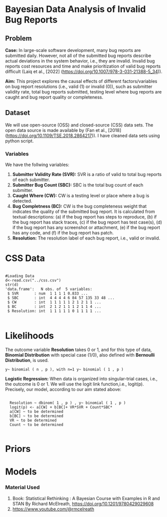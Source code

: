# Bayesian Data Analysis of Invalid Bug Reports
## Problem
**Case:** In large-scale software development, many bug reports are submitted daily. However, not all of the submitted bug reports describe actual deviations in the system behavior, i.e., they are invalid. Invalid bug reports cost resources and time and make prioritization of valid bug reports difficult 
(Laiq et al., [2022] (https://doi.org/10.1007/978-3-031-21388-5_34)).

**Aim:** This project explores the causal effects of different factors/variables on bug report resolutions (i.e., valid (1) or invalid (0)), such as submitter validity rate, total bug reports submitted, testing level where bug reports are caught and bug report quality or completeness.

 
## Dataset 
We will use open-source (OSS) and closed-source (CSS) data sets. The open data source is made available by (Fan et al., [2018] (https://doi.org/10.1109/TSE.2018.2864217)). I have cleaned data sets using python script.
### Variables
We have the follwing variables:
1. **Submitter Validity Rate (SVR):** SVR is a ratio of valid to total bug reports of each submitter.
2. **Submitter Bug Count (SBC):** SBC is the total bug count of each submitter.
3. **Caught Where (CW):** CW is a testing level or place where a bug is detected.
4. **Bug Completness (BC):** CW is the bug completeness weight that indicates the quality of the submitted bug report. It is calculated from textual descriptions: (a) if the bug report has steps to reproduce, (b) if the bug report has stack traces, (c) if the bug report has test case(s), (d) if the bug report has any screenshot or attachment, (e) if the bug report has any code, and (f) if the bug report has patch.
5. **Resolution:** The resolution label of each bug report, i.e., valid or invalid.

# CSS Data
<pre><code>
#Loading Data
d<-read.csv("../css.csv")
str(d)
'data.frame':	N obs. of  5 variables:
 $ SVR       : num  1 1 1 1 0.833 ...
 $ SBC       : int  4 4 4 4 6 84 57 135 33 48 ...
 $ CW        : int  1 1 1 1 1 2 1 2 1 1 ...
 $ BC        : int  2 1 2 1 1 1 2 1 1 4 ...
 $ Resolution: int  1 1 1 1 1 0 1 1 1 1 ...
</code> </pre>

# Likelihoods 
The outcome variable **Resolution** takes 0 or 1, and for this type of data, **Binomial Distribution** with special case (1/0), also defined with **Bernoulli Distribution**, is used.
<pre><code>y~ binomial ( n , p ), with n=1 y~ binomial ( 1 , p ) </code></pre>

**Logistic Regression:** When data is organized into singular-trial cases, i.e., the outcome is 0 or 1. We will use the logit link function,i.e., logit(p).
Precisely, our model, according to our aim stated above:
<pre><code>
  Resolution ~ dbinom( 1 , p ) , y~ binomial ( 1 , p )
  logit(p) <- a[CW] + b[BC]+ VR*SVR + Count*SBC*
  a[CW] ~ to be determined
  b[BC] ~ to be determined
  VR ~ to be determined
  Count ~ to be determined
 </code></pre>
 
# Priors

# Models


### Material Used
1. Book: Statistical Rethinking : A Bayesian Course with Examples in R and STAN By Richard McElreath, https://doi.org/10.1201/9780429029608
2. https://www.youtube.com/@rmcelreath
